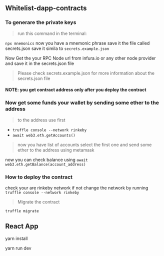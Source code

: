 ## Whitelist-dapp-contracts

### To generare the private keys

> run this command in the terminal:

`npx mnemonics`
now you have a mnemonic phrase save it the file called secrets.json save it
simila to `secrets.example.json`

Now Get the your RPC Node url from infura.io or any other node provider and save it in the secrets.json file

> Please check secrets.example.json for more information about the secrets.json file

#### NOTE: you get contract address only after you deploy the contract


### Now get some funds your wallet by sending some ether to the address
> to the address use first 
- `truffle console --network rinkeby`
- `await web3.eth.getAccounts()`

> now you have list of accounts select the first one and send some ether to the address
using metamask

now you can check balance using
`await web3.eth.getBalance(account_address)`

### How to deploy the contract
check your are rinkeby network
if not change the network by running
`truffle console --network rinkeby`

> Migrate the contract

`truffle migrate`

## React App

yarn install

yarn run dev